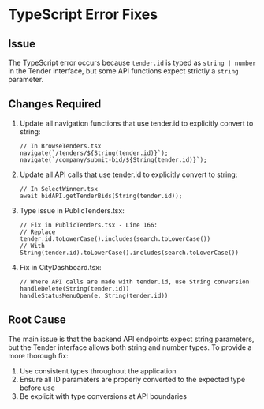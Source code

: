 # TypeScript Error Fixes

## Issue
The TypeScript error occurs because `tender.id` is typed as `string | number` in the Tender interface, but some API functions expect strictly a `string` parameter.

## Changes Required

1. Update all navigation functions that use tender.id to explicitly convert to string:

   ```tsx
   // In BrowseTenders.tsx
   navigate(`/tenders/${String(tender.id)}`);
   navigate(`/company/submit-bid/${String(tender.id)}`);
   ```

2. Update all API calls that use tender.id to explicitly convert to string:

   ```tsx
   // In SelectWinner.tsx
   await bidAPI.getTenderBids(String(tender.id));
   ```

3. Type issue in PublicTenders.tsx:

   ```tsx
   // Fix in PublicTenders.tsx - Line 166:
   // Replace
   tender.id.toLowerCase().includes(search.toLowerCase())
   // With
   String(tender.id).toLowerCase().includes(search.toLowerCase())
   ```

4. Fix in CityDashboard.tsx:

   ```tsx
   // Where API calls are made with tender.id, use String conversion
   handleDelete(String(tender.id))
   handleStatusMenuOpen(e, String(tender.id))
   ```

## Root Cause
The main issue is that the backend API endpoints expect string parameters, but the Tender interface allows both string and number types. To provide a more thorough fix:

1. Use consistent types throughout the application
2. Ensure all ID parameters are properly converted to the expected type before use
3. Be explicit with type conversions at API boundaries 